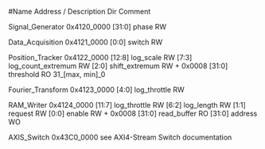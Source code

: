 #Name                Address / Description   Dir    Comment

Signal_Generator    0x4120_0000
    [31:0]          phase                   RW

Data_Acquisition    0x4121_0000
    [0:0]           switch                  RW

Position_Tracker    0x4122_0000
    [12:8]          log_scale               RW
    [7:3]           log_count_extremum      RW
    [2:0]           shift_extremum          RW
    + 0x0008 
    [31:0]          threshold               RO      31_[max, min]_0

Fourier_Transform   0x4123_0000
    [4:0]           log_throttle            RW      

RAM_Writer          0x4124_0000
    [11:7]          log_throttle            RW
    [6:2]           log_length              RW
    [1:1]           request                 RW
    [0:0]           enable                  RW
    + 0x0008
    [31:0]          read_buffer             RO
    [31:0]          address                 WO

AXIS_Switch         0x43C0_0000                     see AXI4-Stream Switch documentation
